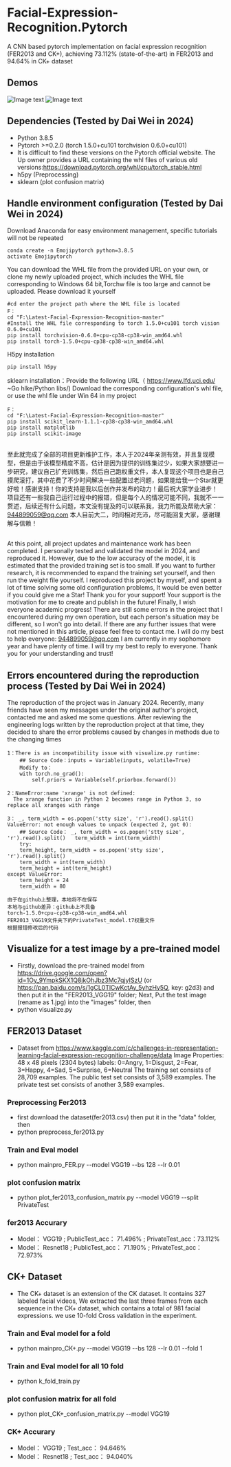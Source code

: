 # Facial-Expression-Recognition.Pytorch
A CNN based pytorch implementation on facial expression recognition (FER2013 and CK+), achieving 73.112% (state-of-the-art) in FER2013 and 94.64% in CK+ dataset

## Demos ##
![Image text](https://raw.githubusercontent.com/WuJie1010/Facial-Expression-Recognition.Pytorch/master/demo/1.png)
![Image text](https://raw.githubusercontent.com/WuJie1010/Facial-Expression-Recognition.Pytorch/master/demo/2.png)

## Dependencies (Tested by Dai Wei in 2024) ##
- Python 3.8.5
- Pytorch >=0.2.0 (torch 1.5.0+cu101  torchvision 0.6.0+cu101)
- It is difficult to find these versions on the Pytorch official website. The Up owner provides a URL containing the whl files of various old versions:https://download.pytorch.org/whl/cpu/torch_stable.html
- h5py (Preprocessing)
- sklearn (plot confusion matrix)

## Handle environment configuration (Tested by Dai Wei in 2024) ##
Download Anaconda for easy environment management, specific tutorials will not be repeated
```shell script
conda create -n Emojipytorch python=3.8.5
activate Emojipytorch
```
You can download the WHL file from the provided URL on your own, or clone my newly uploaded project, which includes the WHL file corresponding to Windows 64 bit,Torchw file is too large and cannot be uploaded. Please download it yourself
```shell script
#cd enter the project path where the WHL file is located
F：
cd "F:\Latest-Facial-Expression-Recognition-master"
#Install the WHL file corresponding to torch 1.5.0+cu101 torch vision 0.6.0+cu101
pip install torchvision-0.6.0+cpu-cp38-cp38-win_amd64.whl
pip install torch-1.5.0+cpu-cp38-cp38-win_amd64.whl
```
H5py installation
```shell script
pip install h5py
```
sklearn installation：Provide the following URL（ https://www.lfd.uci.edu/ ~Go hlke/Python libs/) Download the corresponding configuration's whl file, or use the whl file under Win 64 in my project
```shell script
F：
cd "F:\Latest-Facial-Expression-Recognition-master"
pip install scikit_learn-1.1.1-cp38-cp38-win_amd64.whl
pip install matplotlib
pip install scikit-image
```
##
至此就完成了全部的项目更新维护工作，本人于2024年亲测有效，并且复现模型，但是由于该模型精度不高，估计是因为提供的训练集过少，如果大家想要进一步研究，建议自己扩充训练集，然后自己跑权重文件，本人复现这个项目也是自己摸爬滚打，其中花费了不少时间解决一些配置过老问题，如果能给我一个Star就更好啦！感谢支持！你的支持是我以后创作并发布的动力！最后祝大家学业进步！
项目还有一些我自己运行过程中的报错，但是每个人的情况可能不同，我就不一一赘述，后续还有什么问题，本文没有提及的可以联系我，我力所能及帮助大家：944899059@qq.com 本人目前大二，时间相对充沛，尽可能回复大家，感谢理解与信赖！
##
##
At this point, all project updates and maintenance work has been completed. I personally tested and validated the model in 2024, and reproduced it. However, due to the low accuracy of the model, it is estimated that the provided training set is too small. If you want to further research, it is recommended to expand the training set yourself, and then run the weight file yourself. I reproduced this project by myself, and spent a lot of time solving some old configuration problems, It would be even better if you could give me a Star! Thank you for your support! Your support is the motivation for me to create and publish in the future! Finally, I wish everyone academic progress!
There are still some errors in the project that I encountered during my own operation, but each person's situation may be different, so I won't go into detail. If there are any further issues that were not mentioned in this article, please feel free to contact me. I will do my best to help everyone: 944899059@qq.com I am currently in my sophomore year and have plenty of time. I will try my best to reply to everyone. Thank you for your understanding and trust!
##

## Errors encountered during the reproduction process (Tested by Dai Wei in 2024) ##
The reproduction of the project was in January 2024. Recently, many friends have seen my messages under the original author's project, contacted me and asked me some questions. After reviewing the engineering logs written by the reproduction project at that time, they decided to share the error problems caused by changes in methods due to the changing times
```shell script
1：There is an incompatibility issue with visualize.py runtime:
    ## Source Code：inputs = Variable(inputs, volatile=True)
    Modify to：
    with torch.no_grad():
    	self.priors = Variable(self.priorbox.forward())
```
```shell script
2：NameError:name 'xrange' is not defined:
  The xrange function in Python 2 becomes range in Python 3, so replace all xranges with range
```
```shell script
3： _, term_width = os.popen('stty size', 'r').read().split() ValueError: not enough values to unpack (expected 2, got 0):
    ## Source Code： _, term_width = os.popen('stty size', 'r').read().split()   term_width = int(term_width)
    try:
    term_height, term_width = os.popen('stty size', 'r').read().split()
    term_width = int(term_width)
    term_height = int(term_height)
except ValueError:
    term_height = 24
    term_width = 80
```
```shell script
由于在github上整理，本地将不在保存
本地与github差异：github上不具备
torch-1.5.0+cpu-cp38-cp38-win_amd64.whl
FER2013_VGG19文件夹下的PrivateTest_model.t7权重文件
根据报错修改后的代码
```
## Visualize for a test image by a pre-trained model ##
- Firstly, download the pre-trained model from https://drive.google.com/open?id=1Oy_9YmpkSKX1Q8jkOhJbz3Mc7qjyISzU (or https://pan.baidu.com/s/1gCL0TlCwKctAy_5yhzHy5Q,  key: g2d3) and then put it in the "FER2013_VGG19" folder; Next, Put the test image (rename as 1.jpg) into the "images" folder, then 
- python visualize.py

## FER2013 Dataset ##
- Dataset from https://www.kaggle.com/c/challenges-in-representation-learning-facial-expression-recognition-challenge/data
Image Properties: 48 x 48 pixels (2304 bytes)
labels: 0=Angry, 1=Disgust, 2=Fear, 3=Happy, 4=Sad, 5=Surprise, 6=Neutral
The training set consists of 28,709 examples. The public test set consists of 3,589 examples. The private test set consists of another 3,589 examples.

### Preprocessing Fer2013 ###
- first download the dataset(fer2013.csv) then put it in the "data" folder, then
- python preprocess_fer2013.py

### Train and Eval model ###
- python mainpro_FER.py --model VGG19 --bs 128 --lr 0.01

### plot confusion matrix ###
- python plot_fer2013_confusion_matrix.py --model VGG19 --split PrivateTest

###              fer2013 Accurary             ###

- Model：    VGG19 ;       PublicTest_acc：  71.496% ;     PrivateTest_acc：73.112%     <Br/>
- Model：   Resnet18 ;     PublicTest_acc：  71.190% ;    PrivateTest_acc：72.973%     

## CK+ Dataset ##
- The CK+ dataset is an extension of the CK dataset. It contains 327 labeled facial videos,
We extracted the last three frames from each sequence in the CK+ dataset, which
contains a total of 981 facial expressions. we use 10-fold Cross validation in the experiment.

### Train and Eval model for a fold ###
- python mainpro_CK+.py --model VGG19 --bs 128 --lr 0.01 --fold 1

### Train and Eval model for all 10 fold ###
- python k_fold_train.py

### plot confusion matrix for all fold ###
- python plot_CK+_confusion_matrix.py --model VGG19

###      CK+ Accurary      ###
- Model：    VGG19 ;       Test_acc：   94.646%   <Br/>
- Model：   Resnet18 ;     Test_acc：   94.040%   

